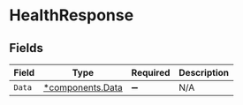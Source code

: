 # HealthResponse


## Fields

| Field                                               | Type                                                | Required                                            | Description                                         |
| --------------------------------------------------- | --------------------------------------------------- | --------------------------------------------------- | --------------------------------------------------- |
| `Data`                                              | [*components.Data](../../models/components/data.md) | :heavy_minus_sign:                                  | N/A                                                 |